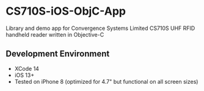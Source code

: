 # CS710S-iOS-ObjC-App

Library and demo app for Convergence Systems Limited CS710S UHF RFID handheld reader written in Objective-C

## Development Environment
- XCode 14
- iOS 13+
- Tested on iPhone 8 (optimized for 4.7" but functional on all screen sizes) 
